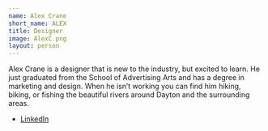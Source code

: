 ```yaml
---
name: Alex Crane
short_name: ALEX
title: Designer
image: AlexC.png
layout: person
---
```

Alex Crane is a designer that is new to the industry, but excited to learn. He just graduated from the School of Advertising Arts and has a degree in marketing and design. When he isn’t working you can find him hiking, biking, or fishing the beautiful rivers around Dayton and the surrounding areas.

* [LinkedIn](https://www.linkedin.com/in/alex-c-13a248105/)
